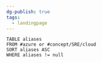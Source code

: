 ```yaml
---
dg-publish: true
tags:
  - landingpage
---
```

```dataview
TABLE aliases
FROM #azure or #concept/SRE/cloud 
SORT aliases ASC
WHERE aliases != null
```
